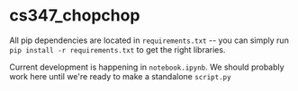 # cs347_chopchop
All pip dependencies are located in `requirements.txt` -- you can simply run `pip install -r requirements.txt` to get the right libraries.

Current development is happening in `notebook.ipynb`. We should probably work here until we're ready to make a standalone `script.py`
